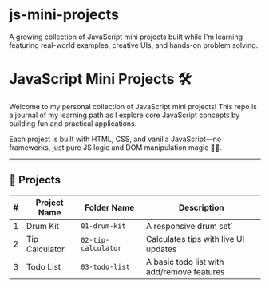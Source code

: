 # js-mini-projects
A growing collection of JavaScript mini projects built while I'm learning featuring real-world examples, creative UIs, and hands-on problem solving.

# JavaScript Mini Projects 🛠️

Welcome to my personal collection of JavaScript mini projects! This repo is a journal of my learning path as I explore core JavaScript concepts by building fun and practical applications.

Each project is built with HTML, CSS, and vanilla JavaScript—no frameworks, just pure JS logic and DOM manipulation magic 🧙‍♂️.

---

## 🚀 Projects

| # | Project Name         | Folder Name         | Description                               |
|---|----------------------|---------------------|-------------------------------------------|
| 1 | Drum Kit             | `01-drum-kit     `  | A responsive drum set`                    |
| 2 | Tip Calculator       | `02-tip-calculator` | Calculates tips with live UI updates      |
| 3 | Todo List            | `03-todo-list`      | A basic todo list with add/remove features|
<!-- Add more rows as you go -->
